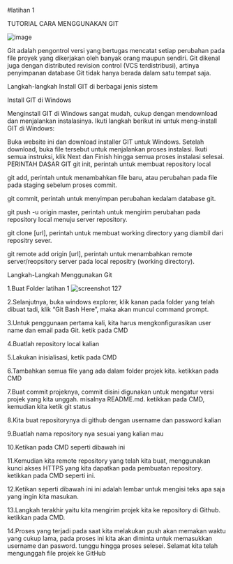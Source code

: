 #latihan 1

TUTORIAL CARA MENGGUNAKAN GIT

![image](https://user-images.githubusercontent.com/45659243/51669387-f6877880-1ff6-11e9-8168-e491992353b3.png)

Git adalah pengontrol versi yang bertugas mencatat setiap perubahan pada file proyek yang dikerjakan oleh banyak orang maupun sendiri. Git dikenal juga dengan distributed revision control (VCS terdistribusi), artinya penyimpanan database Git tidak hanya berada dalam satu tempat saja.

Langkah-langkah Install GIT di berbagai jenis sistem

Install GIT di Windows

Menginstall GIT di Windows sangat mudah, cukup dengan mendownload dan menjalankan instalasinya. Ikuti langkah berikut ini untuk meng-install GIT di Windows:

Buka website ini dan download installer GIT untuk Windows.
Setelah download, buka file tersebut untuk menjalankan proses instalasi. Ikuti semua instruksi, klik Next dan Finish hingga semua proses instalasi selesai.
PERINTAH DASAR GIT
git init, perintah untuk membuat repository local

git add, perintah untuk menambahkan file baru, atau perubahan pada file pada staging sebelum proses commit.

git commit, perintah untuk menyimpan perubahan kedalam database git.

git push -u origin master, perintah untuk mengirim perubahan pada repository local menuju server repository.

git clone [url], perintah untuk membuat working directory yang diambil dari repositry sever.

git remote add origin [url], perintah untuk menambahkan remote server/reopsitory server pada local repositry (working directory).

Langkah-Langkah Menggunakan Git

1.Buat Folder latihan 1
![screenshot 127](https://user-images.githubusercontent.com/45659243/51669511-38b0ba00-1ff7-11e9-80b1-ddf39b5a04b6.png)

2.Selanjutnya, buka windows explorer, klik kanan pada folder yang telah dibuat tadi, klik “Git Bash Here”, maka akan muncul command prompt.

3.Untuk penggunaan pertama kali, kita harus mengkonfigurasikan user name dan email pada Git. ketik pada CMD

4.Buatlah repository local kalian

5.Lakukan inisialisasi, ketik pada CMD

6.Tambahkan semua file yang ada dalam folder projek kita. ketikkan pada CMD

7.Buat commit projeknya, commit disini digunakan untuk mengatur versi projek yang kita unggah. misalnya README.md. ketikkan pada CMD, kemudian kita ketik git status

8.Kita buat repositorynya di github dengan username dan password kalian

9.Buatlah nama repository nya sesuai yang kalian mau

10.Ketikan pada CMD seperti dibawah ini

11.Kemudian kita remote repository yang telah kita buat, menggunakan kunci akses HTTPS yang kita dapatkan pada pembuatan repository. ketikkan pada CMD seperti ini.

12.Ketikan seperti dibawah ini
ini adalah lembar untuk mengisi teks apa saja yang ingin kita masukan.


13.Langkah terakhir yaitu kita mengirim projek kita ke repository di Github. ketikkan pada CMD.

14.Proses yang terjadi pada saat kita melakukan push akan memakan waktu yang cukup lama, pada proses ini kita akan diminta untuk memasukkan username dan pasword. tunggu hingga proses selesei. Selamat kita telah mengunggah file projek ke GitHub 
